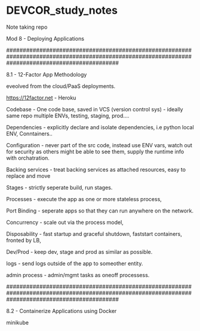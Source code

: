 # DEVCOR_study_notes

Note taking repo

Mod 8 - Deploying Applications

##################################################################################################################################################

8.1 - 12-Factor App Methodology

eveolved from the cloud/PaaS deployments.

<https://12factor.net> - Heroku

Codebase - One code base, saved in VCS (version control sys) - ideally same repo
multiple ENVs, testing, staging, prod....

Dependencies - explicitly declare and isolate dependencies, i.e python local ENV, Conntainers..

Configuration - never part of the src code, instead use ENV vars, watch out for security as others might be able to see them,  supply the runtime info with orchatration.

Backing services - treat backing services as attached resources, easy to replace and move

Stages -  strictly seperate build, run stages.

Processes - execute the app as one or more stateless process,

Port Binding - seperate apps so that they can run anywhere on the network.

Concurrency - scale out via the process model,

Disposability - fast startup and graceful shutdown, faststart containers, fronted by LB,

Dev/Prod - keep dev, stage and prod as similar as possible.

logs - send logs outside of the app to someother entity.

admin process - admin/mgmt tasks as oneoff processess.

##################################################################################################################################################

8.2 - Containerize Applications using Docker

minikube
